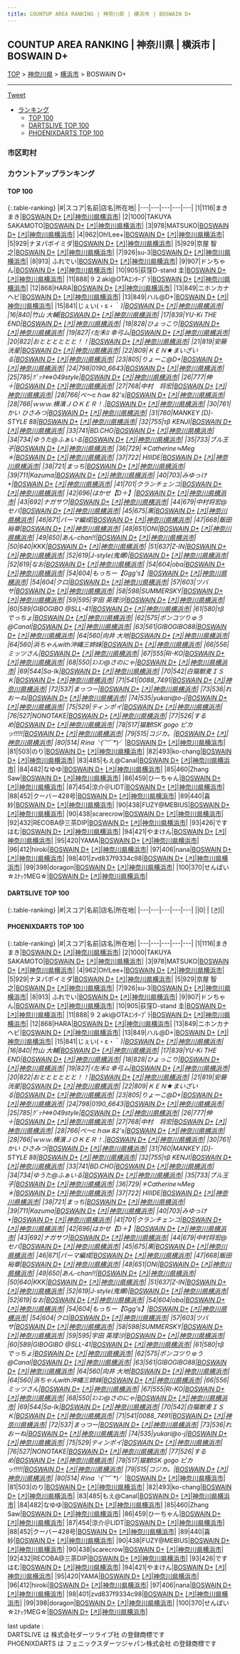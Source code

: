 ```yaml
---
title: COUNTUP AREA RANKING | 神奈川県 | 横浜市 | BOSWAIN D+
---
```

## COUNTUP AREA RANKING | 神奈川県 | 横浜市 | BOSWAIN D+

[TOP](/darts/rank/) > [神奈川県](/darts/rank/神奈川県/) > [横浜市](/darts/rank/神奈川県/横浜市/) > BOSWAIN D+

___

<a href="https://twitter.com/share?ref_src=twsrc%5Etfw" data-text="COUNTUP AREA RANKING | 神奈川県横浜市BOSWAIN D+" class="twitter-share-button" data-hashtags="DARTSLIVE,PHOENIXDARTS,darts,ダーツ" data-show-count="false">Tweet</a>

* [ランキング](#カウントアップランキング)
    * [TOP 100](#top-100)
    * [DARTSLIVE TOP 100](#dartslive-top-100)
    * [PHOENIXDARTS TOP 100](#phoenixdarts-top-100)

### 市区町村

<ul>

</ul>

### カウントアップランキング

#### TOP 100



{:.table-ranking}
|#|スコア|名前|店名|所在地|
|---|---|---|---|---|
|1|1116|<span class="rank-name-pd">まきまき</span>|<a href="/darts/rank/shops/61425.html">BOSWAIN D+</a> <a href="https://vs.phoenixdarts.com/jp/shop/shopDetailInfo/s_61425?s_seq=61425">[↗]</a>|<a href="/darts/rank/神奈川県/横浜市">神奈川県横浜市</a>|
|2|1000|<span class="rank-name-pd">TAKUYA SAKAMOTO</span>|<a href="/darts/rank/shops/61425.html">BOSWAIN D+</a> <a href="https://vs.phoenixdarts.com/jp/shop/shopDetailInfo/s_61425?s_seq=61425">[↗]</a>|<a href="/darts/rank/神奈川県/横浜市">神奈川県横浜市</a>|
|3|978|<span class="rank-name-pd">MATSUKO</span>|<a href="/darts/rank/shops/61425.html">BOSWAIN D+</a> <a href="https://vs.phoenixdarts.com/jp/shop/shopDetailInfo/s_61425?s_seq=61425">[↗]</a>|<a href="/darts/rank/神奈川県/横浜市">神奈川県横浜市</a>|
|4|962|<span class="rank-name-pd">Oh!Lee+</span>|<a href="/darts/rank/shops/61425.html">BOSWAIN D+</a> <a href="https://vs.phoenixdarts.com/jp/shop/shopDetailInfo/s_61425?s_seq=61425">[↗]</a>|<a href="/darts/rank/神奈川県/横浜市">神奈川県横浜市</a>|
|5|929|<span class="rank-name-pd">ナヌパボイミダ</span>|<a href="/darts/rank/shops/61425.html">BOSWAIN D+</a> <a href="https://vs.phoenixdarts.com/jp/shop/shopDetailInfo/s_61425?s_seq=61425">[↗]</a>|<a href="/darts/rank/神奈川県/横浜市">神奈川県横浜市</a>|
|5|929|<span class="rank-name-pd"><span class="pro-icon-pd"></span>京屋  智之</span>|<a href="/darts/rank/shops/61425.html">BOSWAIN D+</a> <a href="https://vs.phoenixdarts.com/jp/shop/shopDetailInfo/s_61425?s_seq=61425">[↗]</a>|<a href="/darts/rank/神奈川県/横浜市">神奈川県横浜市</a>|
|7|926|<span class="rank-name-pd">su-3</span>|<a href="/darts/rank/shops/61425.html">BOSWAIN D+</a> <a href="https://vs.phoenixdarts.com/jp/shop/shopDetailInfo/s_61425?s_seq=61425">[↗]</a>|<a href="/darts/rank/神奈川県/横浜市">神奈川県横浜市</a>|
|8|913|<span class="rank-name-pd"> ふれでい</span>|<a href="/darts/rank/shops/61425.html">BOSWAIN D+</a> <a href="https://vs.phoenixdarts.com/jp/shop/shopDetailInfo/s_61425?s_seq=61425">[↗]</a>|<a href="/darts/rank/神奈川県/横浜市">神奈川県横浜市</a>|
|9|907|<span class="rank-name-pd">ドンちゃん</span>|<a href="/darts/rank/shops/61425.html">BOSWAIN D+</a> <a href="https://vs.phoenixdarts.com/jp/shop/shopDetailInfo/s_61425?s_seq=61425">[↗]</a>|<a href="/darts/rank/神奈川県/横浜市">神奈川県横浜市</a>|
|10|905|<span class="rank-name-pd">荻窪D-stand 圭</span>|<a href="/darts/rank/shops/61425.html">BOSWAIN D+</a> <a href="https://vs.phoenixdarts.com/jp/shop/shopDetailInfo/s_61425?s_seq=61425">[↗]</a>|<a href="/darts/rank/神奈川県/横浜市">神奈川県横浜市</a>|
|11|888|<span class="rank-name-pd">９２aki@OTAｴﾝﾀｰﾌﾟﾗ</span>|<a href="/darts/rank/shops/61425.html">BOSWAIN D+</a> <a href="https://vs.phoenixdarts.com/jp/shop/shopDetailInfo/s_61425?s_seq=61425">[↗]</a>|<a href="/darts/rank/神奈川県/横浜市">神奈川県横浜市</a>|
|12|868|<span class="rank-name-pd">HARA</span>|<a href="/darts/rank/shops/61425.html">BOSWAIN D+</a> <a href="https://vs.phoenixdarts.com/jp/shop/shopDetailInfo/s_61425?s_seq=61425">[↗]</a>|<a href="/darts/rank/神奈川県/横浜市">神奈川県横浜市</a>|
|13|849|<span class="rank-name-pd">ニホンカナヘビ</span>|<a href="/darts/rank/shops/61425.html">BOSWAIN D+</a> <a href="https://vs.phoenixdarts.com/jp/shop/shopDetailInfo/s_61425?s_seq=61425">[↗]</a>|<a href="/darts/rank/神奈川県/横浜市">神奈川県横浜市</a>|
|13|849|<span class="rank-name-pd">ハル@D+</span>|<a href="/darts/rank/shops/61425.html">BOSWAIN D+</a> <a href="https://vs.phoenixdarts.com/jp/shop/shopDetailInfo/s_61425?s_seq=61425">[↗]</a>|<a href="/darts/rank/神奈川県/横浜市">神奈川県横浜市</a>|
|15|841|<span class="rank-name-pd">じぇい(・ε・｀*)</span>|<a href="/darts/rank/shops/61425.html">BOSWAIN D+</a> <a href="https://vs.phoenixdarts.com/jp/shop/shopDetailInfo/s_61425?s_seq=61425">[↗]</a>|<a href="/darts/rank/神奈川県/横浜市">神奈川県横浜市</a>|
|16|840|<span class="rank-name-pd">竹山  大輔</span>|<a href="/darts/rank/shops/61425.html">BOSWAIN D+</a> <a href="https://vs.phoenixdarts.com/jp/shop/shopDetailInfo/s_61425?s_seq=61425">[↗]</a>|<a href="/darts/rank/神奈川県/横浜市">神奈川県横浜市</a>|
|17|839|<span class="rank-name-pd">YU-Ki THE END</span>|<a href="/darts/rank/shops/61425.html">BOSWAIN D+</a> <a href="https://vs.phoenixdarts.com/jp/shop/shopDetailInfo/s_61425?s_seq=61425">[↗]</a>|<a href="/darts/rank/神奈川県/横浜市">神奈川県横浜市</a>|
|18|828|<span class="rank-name-pd">ひょっこり</span>|<a href="/darts/rank/shops/61425.html">BOSWAIN D+</a> <a href="https://vs.phoenixdarts.com/jp/shop/shopDetailInfo/s_61425?s_seq=61425">[↗]</a>|<a href="/darts/rank/神奈川県/横浜市">神奈川県横浜市</a>|
|19|827|<span class="rank-name-pd">ｲ左禾ﾛ 幸弓ム</span>|<a href="/darts/rank/shops/61425.html">BOSWAIN D+</a> <a href="https://vs.phoenixdarts.com/jp/shop/shopDetailInfo/s_61425?s_seq=61425">[↗]</a>|<a href="/darts/rank/神奈川県/横浜市">神奈川県横浜市</a>|
|20|822|<span class="rank-name-pd">おとととととと！！</span>|<a href="/darts/rank/shops/61425.html">BOSWAIN D+</a> <a href="https://vs.phoenixdarts.com/jp/shop/shopDetailInfo/s_61425?s_seq=61425">[↗]</a>|<a href="/darts/rank/神奈川県/横浜市">神奈川県横浜市</a>|
|21|819|<span class="rank-name-pd">安藤 洸星</span>|<a href="/darts/rank/shops/61425.html">BOSWAIN D+</a> <a href="https://vs.phoenixdarts.com/jp/shop/shopDetailInfo/s_61425?s_seq=61425">[↗]</a>|<a href="/darts/rank/神奈川県/横浜市">神奈川県横浜市</a>|
|22|809|<span class="rank-name-pd">ＫＥＮ★まいざいる</span>|<a href="/darts/rank/shops/61425.html">BOSWAIN D+</a> <a href="https://vs.phoenixdarts.com/jp/shop/shopDetailInfo/s_61425?s_seq=61425">[↗]</a>|<a href="/darts/rank/神奈川県/横浜市">神奈川県横浜市</a>|
|23|805|<span class="rank-name-pd">りょーこ@D+</span>|<a href="/darts/rank/shops/61425.html">BOSWAIN D+</a> <a href="https://vs.phoenixdarts.com/jp/shop/shopDetailInfo/s_61425?s_seq=61425">[↗]</a>|<a href="/darts/rank/神奈川県/横浜市">神奈川県横浜市</a>|
|24|798|<span class="rank-name-pd">0190_6643</span>|<a href="/darts/rank/shops/61425.html">BOSWAIN D+</a> <a href="https://vs.phoenixdarts.com/jp/shop/shopDetailInfo/s_61425?s_seq=61425">[↗]</a>|<a href="/darts/rank/神奈川県/横浜市">神奈川県横浜市</a>|
|25|785|<span class="rank-name-pd">ｸﾞｯﾁ⇔049style</span>|<a href="/darts/rank/shops/61425.html">BOSWAIN D+</a> <a href="https://vs.phoenixdarts.com/jp/shop/shopDetailInfo/s_61425?s_seq=61425">[↗]</a>|<a href="/darts/rank/神奈川県/横浜市">神奈川県横浜市</a>|
|26|777|<span class="rank-name-pd">伸＋</span>|<a href="/darts/rank/shops/61425.html">BOSWAIN D+</a> <a href="https://vs.phoenixdarts.com/jp/shop/shopDetailInfo/s_61425?s_seq=61425">[↗]</a>|<a href="/darts/rank/神奈川県/横浜市">神奈川県横浜市</a>|
|27|768|<span class="rank-name-pd">中村　将宏</span>|<a href="/darts/rank/shops/61425.html">BOSWAIN D+</a> <a href="https://vs.phoenixdarts.com/jp/shop/shopDetailInfo/s_61425?s_seq=61425">[↗]</a>|<a href="/darts/rank/神奈川県/横浜市">神奈川県横浜市</a>|
|28|766|<span class="rank-name-pd">ぺ～сｈαи 82&#x27;s</span>|<a href="/darts/rank/shops/61425.html">BOSWAIN D+</a> <a href="https://vs.phoenixdarts.com/jp/shop/shopDetailInfo/s_61425?s_seq=61425">[↗]</a>|<a href="/darts/rank/神奈川県/横浜市">神奈川県横浜市</a>|
|28|766|<span class="rank-name-pd">ｗｗｗ.横濱ＪＯＫＥＲ！.</span>|<a href="/darts/rank/shops/61425.html">BOSWAIN D+</a> <a href="https://vs.phoenixdarts.com/jp/shop/shopDetailInfo/s_61425?s_seq=61425">[↗]</a>|<a href="/darts/rank/神奈川県/横浜市">神奈川県横浜市</a>|
|30|761|<span class="rank-name-pd">かい ひさみつ</span>|<a href="/darts/rank/shops/61425.html">BOSWAIN D+</a> <a href="https://vs.phoenixdarts.com/jp/shop/shopDetailInfo/s_61425?s_seq=61425">[↗]</a>|<a href="/darts/rank/神奈川県/横浜市">神奈川県横浜市</a>|
|31|760|<span class="rank-name-pd">MANKEY [D]-STYLE 88</span>|<a href="/darts/rank/shops/61425.html">BOSWAIN D+</a> <a href="https://vs.phoenixdarts.com/jp/shop/shopDetailInfo/s_61425?s_seq=61425">[↗]</a>|<a href="/darts/rank/神奈川県/横浜市">神奈川県横浜市</a>|
|32|755|<span class="rank-name-pd">τβ KENJI</span>|<a href="/darts/rank/shops/61425.html">BOSWAIN D+</a> <a href="https://vs.phoenixdarts.com/jp/shop/shopDetailInfo/s_61425?s_seq=61425">[↗]</a>|<a href="/darts/rank/神奈川県/横浜市">神奈川県横浜市</a>|
|33|741|<span class="rank-name-pd">BD.CHO</span>|<a href="/darts/rank/shops/61425.html">BOSWAIN D+</a> <a href="https://vs.phoenixdarts.com/jp/shop/shopDetailInfo/s_61425?s_seq=61425">[↗]</a>|<a href="/darts/rank/神奈川県/横浜市">神奈川県横浜市</a>|
|34|734|<span class="rank-name-pd">ゆうた@ふぁいる</span>|<a href="/darts/rank/shops/61425.html">BOSWAIN D+</a> <a href="https://vs.phoenixdarts.com/jp/shop/shopDetailInfo/s_61425?s_seq=61425">[↗]</a>|<a href="/darts/rank/神奈川県/横浜市">神奈川県横浜市</a>|
|35|733|<span class="rank-name-pd">ブル王子</span>|<a href="/darts/rank/shops/61425.html">BOSWAIN D+</a> <a href="https://vs.phoenixdarts.com/jp/shop/shopDetailInfo/s_61425?s_seq=61425">[↗]</a>|<a href="/darts/rank/神奈川県/横浜市">神奈川県横浜市</a>|
|36|729|<span class="rank-name-pd">＊Catherine≒Meg＊</span>|<a href="/darts/rank/shops/61425.html">BOSWAIN D+</a> <a href="https://vs.phoenixdarts.com/jp/shop/shopDetailInfo/s_61425?s_seq=61425">[↗]</a>|<a href="/darts/rank/神奈川県/横浜市">神奈川県横浜市</a>|
|37|722|<span class="rank-name-pd"> HIIIDE</span>|<a href="/darts/rank/shops/61425.html">BOSWAIN D+</a> <a href="https://vs.phoenixdarts.com/jp/shop/shopDetailInfo/s_61425?s_seq=61425">[↗]</a>|<a href="/darts/rank/神奈川県/横浜市">神奈川県横浜市</a>|
|38|721|<span class="rank-name-pd">まっち</span>|<a href="/darts/rank/shops/61425.html">BOSWAIN D+</a> <a href="https://vs.phoenixdarts.com/jp/shop/shopDetailInfo/s_61425?s_seq=61425">[↗]</a>|<a href="/darts/rank/神奈川県/横浜市">神奈川県横浜市</a>|
|39|711|<span class="rank-name-pd">Kazuma</span>|<a href="/darts/rank/shops/61425.html">BOSWAIN D+</a> <a href="https://vs.phoenixdarts.com/jp/shop/shopDetailInfo/s_61425?s_seq=61425">[↗]</a>|<a href="/darts/rank/神奈川県/横浜市">神奈川県横浜市</a>|
|40|703|<span class="rank-name-pd">みゆっけ+</span>|<a href="/darts/rank/shops/61425.html">BOSWAIN D+</a> <a href="https://vs.phoenixdarts.com/jp/shop/shopDetailInfo/s_61425?s_seq=61425">[↗]</a>|<a href="/darts/rank/神奈川県/横浜市">神奈川県横浜市</a>|
|41|701|<span class="rank-name-pd">クランチェンコ</span>|<a href="/darts/rank/shops/61425.html">BOSWAIN D+</a> <a href="https://vs.phoenixdarts.com/jp/shop/shopDetailInfo/s_61425?s_seq=61425">[↗]</a>|<a href="/darts/rank/神奈川県/横浜市">神奈川県横浜市</a>|
|42|696|<span class="rank-name-pd">はかせ【D＋】</span>|<a href="/darts/rank/shops/61425.html">BOSWAIN D+</a> <a href="https://vs.phoenixdarts.com/jp/shop/shopDetailInfo/s_61425?s_seq=61425">[↗]</a>|<a href="/darts/rank/神奈川県/横浜市">神奈川県横浜市</a>|
|43|692|<span class="rank-name-pd">ナガサワ</span>|<a href="/darts/rank/shops/61425.html">BOSWAIN D+</a> <a href="https://vs.phoenixdarts.com/jp/shop/shopDetailInfo/s_61425?s_seq=61425">[↗]</a>|<a href="/darts/rank/神奈川県/横浜市">神奈川県横浜市</a>|
|44|679|<span class="rank-name-pd">中村将宏@セパ</span>|<a href="/darts/rank/shops/61425.html">BOSWAIN D+</a> <a href="https://vs.phoenixdarts.com/jp/shop/shopDetailInfo/s_61425?s_seq=61425">[↗]</a>|<a href="/darts/rank/神奈川県/横浜市">神奈川県横浜市</a>|
|45|675|<span class="rank-name-pd">黒</span>|<a href="/darts/rank/shops/61425.html">BOSWAIN D+</a> <a href="https://vs.phoenixdarts.com/jp/shop/shopDetailInfo/s_61425?s_seq=61425">[↗]</a>|<a href="/darts/rank/神奈川県/横浜市">神奈川県横浜市</a>|
|46|671|<span class="rank-name-pd">パーマ編成</span>|<a href="/darts/rank/shops/61425.html">BOSWAIN D+</a> <a href="https://vs.phoenixdarts.com/jp/shop/shopDetailInfo/s_61425?s_seq=61425">[↗]</a>|<a href="/darts/rank/神奈川県/横浜市">神奈川県横浜市</a>|
|47|668|<span class="rank-name-pd"><span class="pro-icon-pd"></span>飯田 裕章</span>|<a href="/darts/rank/shops/61425.html">BOSWAIN D+</a> <a href="https://vs.phoenixdarts.com/jp/shop/shopDetailInfo/s_61425?s_seq=61425">[↗]</a>|<a href="/darts/rank/神奈川県/横浜市">神奈川県横浜市</a>|
|48|651|<span class="rank-name-pd">ONI</span>|<a href="/darts/rank/shops/61425.html">BOSWAIN D+</a> <a href="https://vs.phoenixdarts.com/jp/shop/shopDetailInfo/s_61425?s_seq=61425">[↗]</a>|<a href="/darts/rank/神奈川県/横浜市">神奈川県横浜市</a>|
|49|650|<span class="rank-name-pd">あん-chan!!</span>|<a href="/darts/rank/shops/61425.html">BOSWAIN D+</a> <a href="https://vs.phoenixdarts.com/jp/shop/shopDetailInfo/s_61425?s_seq=61425">[↗]</a>|<a href="/darts/rank/神奈川県/横浜市">神奈川県横浜市</a>|
|50|640|<span class="rank-name-pd">KKK</span>|<a href="/darts/rank/shops/61425.html">BOSWAIN D+</a> <a href="https://vs.phoenixdarts.com/jp/shop/shopDetailInfo/s_61425?s_seq=61425">[↗]</a>|<a href="/darts/rank/神奈川県/横浜市">神奈川県横浜市</a>|
|51|637|<span class="rank-name-pd">Z-IN</span>|<a href="/darts/rank/shops/61425.html">BOSWAIN D+</a> <a href="https://vs.phoenixdarts.com/jp/shop/shopDetailInfo/s_61425?s_seq=61425">[↗]</a>|<a href="/darts/rank/神奈川県/横浜市">神奈川県横浜市</a>|
|52|619|<span class="rank-name-pd">J-style(鬼爆)</span>|<a href="/darts/rank/shops/61425.html">BOSWAIN D+</a> <a href="https://vs.phoenixdarts.com/jp/shop/shopDetailInfo/s_61425?s_seq=61425">[↗]</a>|<a href="/darts/rank/神奈川県/横浜市">神奈川県横浜市</a>|
|52|619|<span class="rank-name-pd">なお</span>|<a href="/darts/rank/shops/61425.html">BOSWAIN D+</a> <a href="https://vs.phoenixdarts.com/jp/shop/shopDetailInfo/s_61425?s_seq=61425">[↗]</a>|<a href="/darts/rank/神奈川県/横浜市">神奈川県横浜市</a>|
|54|604|<span class="rank-name-pd">oba</span>|<a href="/darts/rank/shops/61425.html">BOSWAIN D+</a> <a href="https://vs.phoenixdarts.com/jp/shop/shopDetailInfo/s_61425?s_seq=61425">[↗]</a>|<a href="/darts/rank/神奈川県/横浜市">神奈川県横浜市</a>|
|54|604|<span class="rank-name-pd">もっちー【Ggg&#x27;s】</span>|<a href="/darts/rank/shops/61425.html">BOSWAIN D+</a> <a href="https://vs.phoenixdarts.com/jp/shop/shopDetailInfo/s_61425?s_seq=61425">[↗]</a>|<a href="/darts/rank/神奈川県/横浜市">神奈川県横浜市</a>|
|54|604|<span class="rank-name-pd">クロ</span>|<a href="/darts/rank/shops/61425.html">BOSWAIN D+</a> <a href="https://vs.phoenixdarts.com/jp/shop/shopDetailInfo/s_61425?s_seq=61425">[↗]</a>|<a href="/darts/rank/神奈川県/横浜市">神奈川県横浜市</a>|
|57|603|<span class="rank-name-pd">ツバサ</span>|<a href="/darts/rank/shops/61425.html">BOSWAIN D+</a> <a href="https://vs.phoenixdarts.com/jp/shop/shopDetailInfo/s_61425?s_seq=61425">[↗]</a>|<a href="/darts/rank/神奈川県/横浜市">神奈川県横浜市</a>|
|58|598|<span class="rank-name-pd">SUMMERSKY</span>|<a href="/darts/rank/shops/61425.html">BOSWAIN D+</a> <a href="https://vs.phoenixdarts.com/jp/shop/shopDetailInfo/s_61425?s_seq=61425">[↗]</a>|<a href="/darts/rank/神奈川県/横浜市">神奈川県横浜市</a>|
|59|595|<span class="rank-name-pd"><span class="pro-icon-pd"></span>宇田 英理沙</span>|<a href="/darts/rank/shops/61425.html">BOSWAIN D+</a> <a href="https://vs.phoenixdarts.com/jp/shop/shopDetailInfo/s_61425?s_seq=61425">[↗]</a>|<a href="/darts/rank/神奈川県/横浜市">神奈川県横浜市</a>|
|60|589|<span class="rank-name-pd">GIBOGIBO @SLL-41</span>|<a href="/darts/rank/shops/61425.html">BOSWAIN D+</a> <a href="https://vs.phoenixdarts.com/jp/shop/shopDetailInfo/s_61425?s_seq=61425">[↗]</a>|<a href="/darts/rank/神奈川県/横浜市">神奈川県横浜市</a>|
|61|580|<span class="rank-name-pd">τβ  でっちょ</span>|<a href="/darts/rank/shops/61425.html">BOSWAIN D+</a> <a href="https://vs.phoenixdarts.com/jp/shop/shopDetailInfo/s_61425?s_seq=61425">[↗]</a>|<a href="/darts/rank/神奈川県/横浜市">神奈川県横浜市</a>|
|62|575|<span class="rank-name-pd">ポンコツりゅう@Canal</span>|<a href="/darts/rank/shops/61425.html">BOSWAIN D+</a> <a href="https://vs.phoenixdarts.com/jp/shop/shopDetailInfo/s_61425?s_seq=61425">[↗]</a>|<a href="/darts/rank/神奈川県/横浜市">神奈川県横浜市</a>|
|63|561|<span class="rank-name-pd">GIBOGIBO88</span>|<a href="/darts/rank/shops/61425.html">BOSWAIN D+</a> <a href="https://vs.phoenixdarts.com/jp/shop/shopDetailInfo/s_61425?s_seq=61425">[↗]</a>|<a href="/darts/rank/神奈川県/横浜市">神奈川県横浜市</a>|
|64|560|<span class="rank-name-pd">向井 大地</span>|<a href="/darts/rank/shops/61425.html">BOSWAIN D+</a> <a href="https://vs.phoenixdarts.com/jp/shop/shopDetailInfo/s_61425?s_seq=61425">[↗]</a>|<a href="/darts/rank/神奈川県/横浜市">神奈川県横浜市</a>|
|64|560|<span class="rank-name-pd">浜ちゃんwith沖縄三姉妹</span>|<a href="/darts/rank/shops/61425.html">BOSWAIN D+</a> <a href="https://vs.phoenixdarts.com/jp/shop/shopDetailInfo/s_61425?s_seq=61425">[↗]</a>|<a href="/darts/rank/神奈川県/横浜市">神奈川県横浜市</a>|
|66|556|<span class="rank-name-pd">ミッツさん</span>|<a href="/darts/rank/shops/61425.html">BOSWAIN D+</a> <a href="https://vs.phoenixdarts.com/jp/shop/shopDetailInfo/s_61425?s_seq=61425">[↗]</a>|<a href="/darts/rank/神奈川県/横浜市">神奈川県横浜市</a>|
|67|555|<span class="rank-name-pd">RI-KO</span>|<a href="/darts/rank/shops/61425.html">BOSWAIN D+</a> <a href="https://vs.phoenixdarts.com/jp/shop/shopDetailInfo/s_61425?s_seq=61425">[↗]</a>|<a href="/darts/rank/神奈川県/横浜市">神奈川県横浜市</a>|
|68|550|<span class="rank-name-pd">ｽﾝｽﾝ@さのにゃ</span>|<a href="/darts/rank/shops/61425.html">BOSWAIN D+</a> <a href="https://vs.phoenixdarts.com/jp/shop/shopDetailInfo/s_61425?s_seq=61425">[↗]</a>|<a href="/darts/rank/神奈川県/横浜市">神奈川県横浜市</a>|
|69|544|<span class="rank-name-pd">Sa-Ik</span>|<a href="/darts/rank/shops/61425.html">BOSWAIN D+</a> <a href="https://vs.phoenixdarts.com/jp/shop/shopDetailInfo/s_61425?s_seq=61425">[↗]</a>|<a href="/darts/rank/神奈川県/横浜市">神奈川県横浜市</a>|
|70|542|<span class="rank-name-pd">白猫獣麦ＩＳＫ</span>|<a href="/darts/rank/shops/61425.html">BOSWAIN D+</a> <a href="https://vs.phoenixdarts.com/jp/shop/shopDetailInfo/s_61425?s_seq=61425">[↗]</a>|<a href="/darts/rank/神奈川県/横浜市">神奈川県横浜市</a>|
|71|541|<span class="rank-name-pd">0088_7491</span>|<a href="/darts/rank/shops/61425.html">BOSWAIN D+</a> <a href="https://vs.phoenixdarts.com/jp/shop/shopDetailInfo/s_61425?s_seq=61425">[↗]</a>|<a href="/darts/rank/神奈川県/横浜市">神奈川県横浜市</a>|
|72|537|<span class="rank-name-pd">まっつー</span>|<a href="/darts/rank/shops/61425.html">BOSWAIN D+</a> <a href="https://vs.phoenixdarts.com/jp/shop/shopDetailInfo/s_61425?s_seq=61425">[↗]</a>|<a href="/darts/rank/神奈川県/横浜市">神奈川県横浜市</a>|
|73|536|<span class="rank-name-pd">れおーね</span>|<a href="/darts/rank/shops/61425.html">BOSWAIN D+</a> <a href="https://vs.phoenixdarts.com/jp/shop/shopDetailInfo/s_61425?s_seq=61425">[↗]</a>|<a href="/darts/rank/神奈川県/横浜市">神奈川県横浜市</a>|
|74|535|<span class="rank-name-pd">yukari@o-j</span>|<a href="/darts/rank/shops/61425.html">BOSWAIN D+</a> <a href="https://vs.phoenixdarts.com/jp/shop/shopDetailInfo/s_61425?s_seq=61425">[↗]</a>|<a href="/darts/rank/神奈川県/横浜市">神奈川県横浜市</a>|
|75|529|<span class="rank-name-pd">ティンポイ</span>|<a href="/darts/rank/shops/61425.html">BOSWAIN D+</a> <a href="https://vs.phoenixdarts.com/jp/shop/shopDetailInfo/s_61425?s_seq=61425">[↗]</a>|<a href="/darts/rank/神奈川県/横浜市">神奈川県横浜市</a>|
|76|527|<span class="rank-name-pd">NONOTAKE</span>|<a href="/darts/rank/shops/61425.html">BOSWAIN D+</a> <a href="https://vs.phoenixdarts.com/jp/shop/shopDetailInfo/s_61425?s_seq=61425">[↗]</a>|<a href="/darts/rank/神奈川県/横浜市">神奈川県横浜市</a>|
|77|526|<span class="rank-name-pd">するめ</span>|<a href="/darts/rank/shops/61425.html">BOSWAIN D+</a> <a href="https://vs.phoenixdarts.com/jp/shop/shopDetailInfo/s_61425?s_seq=61425">[↗]</a>|<a href="/darts/rank/神奈川県/横浜市">神奈川県横浜市</a>|
|78|517|<span class="rank-name-pd">猫獣ISK gogo ピカッ!!!!!</span>|<a href="/darts/rank/shops/61425.html">BOSWAIN D+</a> <a href="https://vs.phoenixdarts.com/jp/shop/shopDetailInfo/s_61425?s_seq=61425">[↗]</a>|<a href="/darts/rank/神奈川県/横浜市">神奈川県横浜市</a>|
|79|515|<span class="rank-name-pd">コジカ。</span>|<a href="/darts/rank/shops/61425.html">BOSWAIN D+</a> <a href="https://vs.phoenixdarts.com/jp/shop/shopDetailInfo/s_61425?s_seq=61425">[↗]</a>|<a href="/darts/rank/神奈川県/横浜市">神奈川県横浜市</a>|
|80|514|<span class="rank-name-pd">Ｒina╰(*´︶`*)╯</span>|<a href="/darts/rank/shops/61425.html">BOSWAIN D+</a> <a href="https://vs.phoenixdarts.com/jp/shop/shopDetailInfo/s_61425?s_seq=61425">[↗]</a>|<a href="/darts/rank/神奈川県/横浜市">神奈川県横浜市</a>|
|81|503|<span class="rank-name-pd">のり</span>|<a href="/darts/rank/shops/61425.html">BOSWAIN D+</a> <a href="https://vs.phoenixdarts.com/jp/shop/shopDetailInfo/s_61425?s_seq=61425">[↗]</a>|<a href="/darts/rank/神奈川県/横浜市">神奈川県横浜市</a>|
|82|493|<span class="rank-name-pd">ko-chang</span>|<a href="/darts/rank/shops/61425.html">BOSWAIN D+</a> <a href="https://vs.phoenixdarts.com/jp/shop/shopDetailInfo/s_61425?s_seq=61425">[↗]</a>|<a href="/darts/rank/神奈川県/横浜市">神奈川県横浜市</a>|
|83|485|<span class="rank-name-pd">もえ@Canal</span>|<a href="/darts/rank/shops/61425.html">BOSWAIN D+</a> <a href="https://vs.phoenixdarts.com/jp/shop/shopDetailInfo/s_61425?s_seq=61425">[↗]</a>|<a href="/darts/rank/神奈川県/横浜市">神奈川県横浜市</a>|
|84|482|<span class="rank-name-pd">なゆゆ</span>|<a href="/darts/rank/shops/61425.html">BOSWAIN D+</a> <a href="https://vs.phoenixdarts.com/jp/shop/shopDetailInfo/s_61425?s_seq=61425">[↗]</a>|<a href="/darts/rank/神奈川県/横浜市">神奈川県横浜市</a>|
|85|460|<span class="rank-name-pd">Zhang Saw</span>|<a href="/darts/rank/shops/61425.html">BOSWAIN D+</a> <a href="https://vs.phoenixdarts.com/jp/shop/shopDetailInfo/s_61425?s_seq=61425">[↗]</a>|<a href="/darts/rank/神奈川県/横浜市">神奈川県横浜市</a>|
|86|459|<span class="rank-name-pd">ひーちゃん</span>|<a href="/darts/rank/shops/61425.html">BOSWAIN D+</a> <a href="https://vs.phoenixdarts.com/jp/shop/shopDetailInfo/s_61425?s_seq=61425">[↗]</a>|<a href="/darts/rank/神奈川県/横浜市">神奈川県横浜市</a>|
|87|454|<span class="rank-name-pd">涼介＠LIDT</span>|<a href="/darts/rank/shops/61425.html">BOSWAIN D+</a> <a href="https://vs.phoenixdarts.com/jp/shop/shopDetailInfo/s_61425?s_seq=61425">[↗]</a>|<a href="/darts/rank/神奈川県/横浜市">神奈川県横浜市</a>|
|88|452|<span class="rank-name-pd">クーバー428号</span>|<a href="/darts/rank/shops/61425.html">BOSWAIN D+</a> <a href="https://vs.phoenixdarts.com/jp/shop/shopDetailInfo/s_61425?s_seq=61425">[↗]</a>|<a href="/darts/rank/神奈川県/横浜市">神奈川県横浜市</a>|
|89|440|<span class="rank-name-pd">喜紗</span>|<a href="/darts/rank/shops/61425.html">BOSWAIN D+</a> <a href="https://vs.phoenixdarts.com/jp/shop/shopDetailInfo/s_61425?s_seq=61425">[↗]</a>|<a href="/darts/rank/神奈川県/横浜市">神奈川県横浜市</a>|
|90|438|<span class="rank-name-pd">FUZY@MEBIUS</span>|<a href="/darts/rank/shops/61425.html">BOSWAIN D+</a> <a href="https://vs.phoenixdarts.com/jp/shop/shopDetailInfo/s_61425?s_seq=61425">[↗]</a>|<a href="/darts/rank/神奈川県/横浜市">神奈川県横浜市</a>|
|90|438|<span class="rank-name-pd">scarecrow</span>|<a href="/darts/rank/shops/61425.html">BOSWAIN D+</a> <a href="https://vs.phoenixdarts.com/jp/shop/shopDetailInfo/s_61425?s_seq=61425">[↗]</a>|<a href="/darts/rank/神奈川県/横浜市">神奈川県横浜市</a>|
|92|432|<span class="rank-name-pd">RECOBA@三茶DIP</span>|<a href="/darts/rank/shops/61425.html">BOSWAIN D+</a> <a href="https://vs.phoenixdarts.com/jp/shop/shopDetailInfo/s_61425?s_seq=61425">[↗]</a>|<a href="/darts/rank/神奈川県/横浜市">神奈川県横浜市</a>|
|93|426|<span class="rank-name-pd">ですはむ</span>|<a href="/darts/rank/shops/61425.html">BOSWAIN D+</a> <a href="https://vs.phoenixdarts.com/jp/shop/shopDetailInfo/s_61425?s_seq=61425">[↗]</a>|<a href="/darts/rank/神奈川県/横浜市">神奈川県横浜市</a>|
|94|421|<span class="rank-name-pd">やまけん</span>|<a href="/darts/rank/shops/61425.html">BOSWAIN D+</a> <a href="https://vs.phoenixdarts.com/jp/shop/shopDetailInfo/s_61425?s_seq=61425">[↗]</a>|<a href="/darts/rank/神奈川県/横浜市">神奈川県横浜市</a>|
|95|420|<span class="rank-name-pd">YAMA</span>|<a href="/darts/rank/shops/61425.html">BOSWAIN D+</a> <a href="https://vs.phoenixdarts.com/jp/shop/shopDetailInfo/s_61425?s_seq=61425">[↗]</a>|<a href="/darts/rank/神奈川県/横浜市">神奈川県横浜市</a>|
|96|412|<span class="rank-name-pd">hiroki</span>|<a href="/darts/rank/shops/61425.html">BOSWAIN D+</a> <a href="https://vs.phoenixdarts.com/jp/shop/shopDetailInfo/s_61425?s_seq=61425">[↗]</a>|<a href="/darts/rank/神奈川県/横浜市">神奈川県横浜市</a>|
|97|406|<span class="rank-name-pd">nana</span>|<a href="/darts/rank/shops/61425.html">BOSWAIN D+</a> <a href="https://vs.phoenixdarts.com/jp/shop/shopDetailInfo/s_61425?s_seq=61425">[↗]</a>|<a href="/darts/rank/神奈川県/横浜市">神奈川県横浜市</a>|
|98|401|<span class="rank-name-pd">zvd837f9334c98</span>|<a href="/darts/rank/shops/61425.html">BOSWAIN D+</a> <a href="https://vs.phoenixdarts.com/jp/shop/shopDetailInfo/s_61425?s_seq=61425">[↗]</a>|<a href="/darts/rank/神奈川県/横浜市">神奈川県横浜市</a>|
|99|398|<span class="rank-name-pd">doragon</span>|<a href="/darts/rank/shops/61425.html">BOSWAIN D+</a> <a href="https://vs.phoenixdarts.com/jp/shop/shopDetailInfo/s_61425?s_seq=61425">[↗]</a>|<a href="/darts/rank/神奈川県/横浜市">神奈川県横浜市</a>|
|100|370|<span class="rank-name-pd">せんぱい☆ｽﾅｯｸMEG☆</span>|<a href="/darts/rank/shops/61425.html">BOSWAIN D+</a> <a href="https://vs.phoenixdarts.com/jp/shop/shopDetailInfo/s_61425?s_seq=61425">[↗]</a>|<a href="/darts/rank/神奈川県/横浜市">神奈川県横浜市</a>|


#### DARTSLIVE TOP 100



{:.table-ranking}
|#|スコア|名前|店名|所在地|
|---|---|---|---|---|
||0|<span class="rank-name-dl"> </span>|<a href="/darts/rank/shops/.html"></a> <a href="">[↗]</a>|<a href="/darts/rank//"></a>|


#### PHOENIXDARTS TOP 100



{:.table-ranking}
|#|スコア|名前|店名|所在地|
|---|---|---|---|---|
|1|1116|<span class="rank-name-pd">まきまき</span>|<a href="/darts/rank/shops/61425.html">BOSWAIN D+</a> <a href="https://vs.phoenixdarts.com/jp/shop/shopDetailInfo/s_61425?s_seq=61425">[↗]</a>|<a href="/darts/rank/神奈川県/横浜市">神奈川県横浜市</a>|
|2|1000|<span class="rank-name-pd">TAKUYA SAKAMOTO</span>|<a href="/darts/rank/shops/61425.html">BOSWAIN D+</a> <a href="https://vs.phoenixdarts.com/jp/shop/shopDetailInfo/s_61425?s_seq=61425">[↗]</a>|<a href="/darts/rank/神奈川県/横浜市">神奈川県横浜市</a>|
|3|978|<span class="rank-name-pd">MATSUKO</span>|<a href="/darts/rank/shops/61425.html">BOSWAIN D+</a> <a href="https://vs.phoenixdarts.com/jp/shop/shopDetailInfo/s_61425?s_seq=61425">[↗]</a>|<a href="/darts/rank/神奈川県/横浜市">神奈川県横浜市</a>|
|4|962|<span class="rank-name-pd">Oh!Lee+</span>|<a href="/darts/rank/shops/61425.html">BOSWAIN D+</a> <a href="https://vs.phoenixdarts.com/jp/shop/shopDetailInfo/s_61425?s_seq=61425">[↗]</a>|<a href="/darts/rank/神奈川県/横浜市">神奈川県横浜市</a>|
|5|929|<span class="rank-name-pd">ナヌパボイミダ</span>|<a href="/darts/rank/shops/61425.html">BOSWAIN D+</a> <a href="https://vs.phoenixdarts.com/jp/shop/shopDetailInfo/s_61425?s_seq=61425">[↗]</a>|<a href="/darts/rank/神奈川県/横浜市">神奈川県横浜市</a>|
|5|929|<span class="rank-name-pd"><span class="pro-icon-pd"></span>京屋  智之</span>|<a href="/darts/rank/shops/61425.html">BOSWAIN D+</a> <a href="https://vs.phoenixdarts.com/jp/shop/shopDetailInfo/s_61425?s_seq=61425">[↗]</a>|<a href="/darts/rank/神奈川県/横浜市">神奈川県横浜市</a>|
|7|926|<span class="rank-name-pd">su-3</span>|<a href="/darts/rank/shops/61425.html">BOSWAIN D+</a> <a href="https://vs.phoenixdarts.com/jp/shop/shopDetailInfo/s_61425?s_seq=61425">[↗]</a>|<a href="/darts/rank/神奈川県/横浜市">神奈川県横浜市</a>|
|8|913|<span class="rank-name-pd"> ふれでい</span>|<a href="/darts/rank/shops/61425.html">BOSWAIN D+</a> <a href="https://vs.phoenixdarts.com/jp/shop/shopDetailInfo/s_61425?s_seq=61425">[↗]</a>|<a href="/darts/rank/神奈川県/横浜市">神奈川県横浜市</a>|
|9|907|<span class="rank-name-pd">ドンちゃん</span>|<a href="/darts/rank/shops/61425.html">BOSWAIN D+</a> <a href="https://vs.phoenixdarts.com/jp/shop/shopDetailInfo/s_61425?s_seq=61425">[↗]</a>|<a href="/darts/rank/神奈川県/横浜市">神奈川県横浜市</a>|
|10|905|<span class="rank-name-pd">荻窪D-stand 圭</span>|<a href="/darts/rank/shops/61425.html">BOSWAIN D+</a> <a href="https://vs.phoenixdarts.com/jp/shop/shopDetailInfo/s_61425?s_seq=61425">[↗]</a>|<a href="/darts/rank/神奈川県/横浜市">神奈川県横浜市</a>|
|11|888|<span class="rank-name-pd">９２aki@OTAｴﾝﾀｰﾌﾟﾗ</span>|<a href="/darts/rank/shops/61425.html">BOSWAIN D+</a> <a href="https://vs.phoenixdarts.com/jp/shop/shopDetailInfo/s_61425?s_seq=61425">[↗]</a>|<a href="/darts/rank/神奈川県/横浜市">神奈川県横浜市</a>|
|12|868|<span class="rank-name-pd">HARA</span>|<a href="/darts/rank/shops/61425.html">BOSWAIN D+</a> <a href="https://vs.phoenixdarts.com/jp/shop/shopDetailInfo/s_61425?s_seq=61425">[↗]</a>|<a href="/darts/rank/神奈川県/横浜市">神奈川県横浜市</a>|
|13|849|<span class="rank-name-pd">ニホンカナヘビ</span>|<a href="/darts/rank/shops/61425.html">BOSWAIN D+</a> <a href="https://vs.phoenixdarts.com/jp/shop/shopDetailInfo/s_61425?s_seq=61425">[↗]</a>|<a href="/darts/rank/神奈川県/横浜市">神奈川県横浜市</a>|
|13|849|<span class="rank-name-pd">ハル@D+</span>|<a href="/darts/rank/shops/61425.html">BOSWAIN D+</a> <a href="https://vs.phoenixdarts.com/jp/shop/shopDetailInfo/s_61425?s_seq=61425">[↗]</a>|<a href="/darts/rank/神奈川県/横浜市">神奈川県横浜市</a>|
|15|841|<span class="rank-name-pd">じぇい(・ε・｀*)</span>|<a href="/darts/rank/shops/61425.html">BOSWAIN D+</a> <a href="https://vs.phoenixdarts.com/jp/shop/shopDetailInfo/s_61425?s_seq=61425">[↗]</a>|<a href="/darts/rank/神奈川県/横浜市">神奈川県横浜市</a>|
|16|840|<span class="rank-name-pd">竹山  大輔</span>|<a href="/darts/rank/shops/61425.html">BOSWAIN D+</a> <a href="https://vs.phoenixdarts.com/jp/shop/shopDetailInfo/s_61425?s_seq=61425">[↗]</a>|<a href="/darts/rank/神奈川県/横浜市">神奈川県横浜市</a>|
|17|839|<span class="rank-name-pd">YU-Ki THE END</span>|<a href="/darts/rank/shops/61425.html">BOSWAIN D+</a> <a href="https://vs.phoenixdarts.com/jp/shop/shopDetailInfo/s_61425?s_seq=61425">[↗]</a>|<a href="/darts/rank/神奈川県/横浜市">神奈川県横浜市</a>|
|18|828|<span class="rank-name-pd">ひょっこり</span>|<a href="/darts/rank/shops/61425.html">BOSWAIN D+</a> <a href="https://vs.phoenixdarts.com/jp/shop/shopDetailInfo/s_61425?s_seq=61425">[↗]</a>|<a href="/darts/rank/神奈川県/横浜市">神奈川県横浜市</a>|
|19|827|<span class="rank-name-pd">ｲ左禾ﾛ 幸弓ム</span>|<a href="/darts/rank/shops/61425.html">BOSWAIN D+</a> <a href="https://vs.phoenixdarts.com/jp/shop/shopDetailInfo/s_61425?s_seq=61425">[↗]</a>|<a href="/darts/rank/神奈川県/横浜市">神奈川県横浜市</a>|
|20|822|<span class="rank-name-pd">おとととととと！！</span>|<a href="/darts/rank/shops/61425.html">BOSWAIN D+</a> <a href="https://vs.phoenixdarts.com/jp/shop/shopDetailInfo/s_61425?s_seq=61425">[↗]</a>|<a href="/darts/rank/神奈川県/横浜市">神奈川県横浜市</a>|
|21|819|<span class="rank-name-pd">安藤 洸星</span>|<a href="/darts/rank/shops/61425.html">BOSWAIN D+</a> <a href="https://vs.phoenixdarts.com/jp/shop/shopDetailInfo/s_61425?s_seq=61425">[↗]</a>|<a href="/darts/rank/神奈川県/横浜市">神奈川県横浜市</a>|
|22|809|<span class="rank-name-pd">ＫＥＮ★まいざいる</span>|<a href="/darts/rank/shops/61425.html">BOSWAIN D+</a> <a href="https://vs.phoenixdarts.com/jp/shop/shopDetailInfo/s_61425?s_seq=61425">[↗]</a>|<a href="/darts/rank/神奈川県/横浜市">神奈川県横浜市</a>|
|23|805|<span class="rank-name-pd">りょーこ@D+</span>|<a href="/darts/rank/shops/61425.html">BOSWAIN D+</a> <a href="https://vs.phoenixdarts.com/jp/shop/shopDetailInfo/s_61425?s_seq=61425">[↗]</a>|<a href="/darts/rank/神奈川県/横浜市">神奈川県横浜市</a>|
|24|798|<span class="rank-name-pd">0190_6643</span>|<a href="/darts/rank/shops/61425.html">BOSWAIN D+</a> <a href="https://vs.phoenixdarts.com/jp/shop/shopDetailInfo/s_61425?s_seq=61425">[↗]</a>|<a href="/darts/rank/神奈川県/横浜市">神奈川県横浜市</a>|
|25|785|<span class="rank-name-pd">ｸﾞｯﾁ⇔049style</span>|<a href="/darts/rank/shops/61425.html">BOSWAIN D+</a> <a href="https://vs.phoenixdarts.com/jp/shop/shopDetailInfo/s_61425?s_seq=61425">[↗]</a>|<a href="/darts/rank/神奈川県/横浜市">神奈川県横浜市</a>|
|26|777|<span class="rank-name-pd">伸＋</span>|<a href="/darts/rank/shops/61425.html">BOSWAIN D+</a> <a href="https://vs.phoenixdarts.com/jp/shop/shopDetailInfo/s_61425?s_seq=61425">[↗]</a>|<a href="/darts/rank/神奈川県/横浜市">神奈川県横浜市</a>|
|27|768|<span class="rank-name-pd">中村　将宏</span>|<a href="/darts/rank/shops/61425.html">BOSWAIN D+</a> <a href="https://vs.phoenixdarts.com/jp/shop/shopDetailInfo/s_61425?s_seq=61425">[↗]</a>|<a href="/darts/rank/神奈川県/横浜市">神奈川県横浜市</a>|
|28|766|<span class="rank-name-pd">ぺ～сｈαи 82&#x27;s</span>|<a href="/darts/rank/shops/61425.html">BOSWAIN D+</a> <a href="https://vs.phoenixdarts.com/jp/shop/shopDetailInfo/s_61425?s_seq=61425">[↗]</a>|<a href="/darts/rank/神奈川県/横浜市">神奈川県横浜市</a>|
|28|766|<span class="rank-name-pd">ｗｗｗ.横濱ＪＯＫＥＲ！.</span>|<a href="/darts/rank/shops/61425.html">BOSWAIN D+</a> <a href="https://vs.phoenixdarts.com/jp/shop/shopDetailInfo/s_61425?s_seq=61425">[↗]</a>|<a href="/darts/rank/神奈川県/横浜市">神奈川県横浜市</a>|
|30|761|<span class="rank-name-pd">かい ひさみつ</span>|<a href="/darts/rank/shops/61425.html">BOSWAIN D+</a> <a href="https://vs.phoenixdarts.com/jp/shop/shopDetailInfo/s_61425?s_seq=61425">[↗]</a>|<a href="/darts/rank/神奈川県/横浜市">神奈川県横浜市</a>|
|31|760|<span class="rank-name-pd">MANKEY [D]-STYLE 88</span>|<a href="/darts/rank/shops/61425.html">BOSWAIN D+</a> <a href="https://vs.phoenixdarts.com/jp/shop/shopDetailInfo/s_61425?s_seq=61425">[↗]</a>|<a href="/darts/rank/神奈川県/横浜市">神奈川県横浜市</a>|
|32|755|<span class="rank-name-pd">τβ KENJI</span>|<a href="/darts/rank/shops/61425.html">BOSWAIN D+</a> <a href="https://vs.phoenixdarts.com/jp/shop/shopDetailInfo/s_61425?s_seq=61425">[↗]</a>|<a href="/darts/rank/神奈川県/横浜市">神奈川県横浜市</a>|
|33|741|<span class="rank-name-pd">BD.CHO</span>|<a href="/darts/rank/shops/61425.html">BOSWAIN D+</a> <a href="https://vs.phoenixdarts.com/jp/shop/shopDetailInfo/s_61425?s_seq=61425">[↗]</a>|<a href="/darts/rank/神奈川県/横浜市">神奈川県横浜市</a>|
|34|734|<span class="rank-name-pd">ゆうた@ふぁいる</span>|<a href="/darts/rank/shops/61425.html">BOSWAIN D+</a> <a href="https://vs.phoenixdarts.com/jp/shop/shopDetailInfo/s_61425?s_seq=61425">[↗]</a>|<a href="/darts/rank/神奈川県/横浜市">神奈川県横浜市</a>|
|35|733|<span class="rank-name-pd">ブル王子</span>|<a href="/darts/rank/shops/61425.html">BOSWAIN D+</a> <a href="https://vs.phoenixdarts.com/jp/shop/shopDetailInfo/s_61425?s_seq=61425">[↗]</a>|<a href="/darts/rank/神奈川県/横浜市">神奈川県横浜市</a>|
|36|729|<span class="rank-name-pd">＊Catherine≒Meg＊</span>|<a href="/darts/rank/shops/61425.html">BOSWAIN D+</a> <a href="https://vs.phoenixdarts.com/jp/shop/shopDetailInfo/s_61425?s_seq=61425">[↗]</a>|<a href="/darts/rank/神奈川県/横浜市">神奈川県横浜市</a>|
|37|722|<span class="rank-name-pd"> HIIIDE</span>|<a href="/darts/rank/shops/61425.html">BOSWAIN D+</a> <a href="https://vs.phoenixdarts.com/jp/shop/shopDetailInfo/s_61425?s_seq=61425">[↗]</a>|<a href="/darts/rank/神奈川県/横浜市">神奈川県横浜市</a>|
|38|721|<span class="rank-name-pd">まっち</span>|<a href="/darts/rank/shops/61425.html">BOSWAIN D+</a> <a href="https://vs.phoenixdarts.com/jp/shop/shopDetailInfo/s_61425?s_seq=61425">[↗]</a>|<a href="/darts/rank/神奈川県/横浜市">神奈川県横浜市</a>|
|39|711|<span class="rank-name-pd">Kazuma</span>|<a href="/darts/rank/shops/61425.html">BOSWAIN D+</a> <a href="https://vs.phoenixdarts.com/jp/shop/shopDetailInfo/s_61425?s_seq=61425">[↗]</a>|<a href="/darts/rank/神奈川県/横浜市">神奈川県横浜市</a>|
|40|703|<span class="rank-name-pd">みゆっけ+</span>|<a href="/darts/rank/shops/61425.html">BOSWAIN D+</a> <a href="https://vs.phoenixdarts.com/jp/shop/shopDetailInfo/s_61425?s_seq=61425">[↗]</a>|<a href="/darts/rank/神奈川県/横浜市">神奈川県横浜市</a>|
|41|701|<span class="rank-name-pd">クランチェンコ</span>|<a href="/darts/rank/shops/61425.html">BOSWAIN D+</a> <a href="https://vs.phoenixdarts.com/jp/shop/shopDetailInfo/s_61425?s_seq=61425">[↗]</a>|<a href="/darts/rank/神奈川県/横浜市">神奈川県横浜市</a>|
|42|696|<span class="rank-name-pd">はかせ【D＋】</span>|<a href="/darts/rank/shops/61425.html">BOSWAIN D+</a> <a href="https://vs.phoenixdarts.com/jp/shop/shopDetailInfo/s_61425?s_seq=61425">[↗]</a>|<a href="/darts/rank/神奈川県/横浜市">神奈川県横浜市</a>|
|43|692|<span class="rank-name-pd">ナガサワ</span>|<a href="/darts/rank/shops/61425.html">BOSWAIN D+</a> <a href="https://vs.phoenixdarts.com/jp/shop/shopDetailInfo/s_61425?s_seq=61425">[↗]</a>|<a href="/darts/rank/神奈川県/横浜市">神奈川県横浜市</a>|
|44|679|<span class="rank-name-pd">中村将宏@セパ</span>|<a href="/darts/rank/shops/61425.html">BOSWAIN D+</a> <a href="https://vs.phoenixdarts.com/jp/shop/shopDetailInfo/s_61425?s_seq=61425">[↗]</a>|<a href="/darts/rank/神奈川県/横浜市">神奈川県横浜市</a>|
|45|675|<span class="rank-name-pd">黒</span>|<a href="/darts/rank/shops/61425.html">BOSWAIN D+</a> <a href="https://vs.phoenixdarts.com/jp/shop/shopDetailInfo/s_61425?s_seq=61425">[↗]</a>|<a href="/darts/rank/神奈川県/横浜市">神奈川県横浜市</a>|
|46|671|<span class="rank-name-pd">パーマ編成</span>|<a href="/darts/rank/shops/61425.html">BOSWAIN D+</a> <a href="https://vs.phoenixdarts.com/jp/shop/shopDetailInfo/s_61425?s_seq=61425">[↗]</a>|<a href="/darts/rank/神奈川県/横浜市">神奈川県横浜市</a>|
|47|668|<span class="rank-name-pd"><span class="pro-icon-pd"></span>飯田 裕章</span>|<a href="/darts/rank/shops/61425.html">BOSWAIN D+</a> <a href="https://vs.phoenixdarts.com/jp/shop/shopDetailInfo/s_61425?s_seq=61425">[↗]</a>|<a href="/darts/rank/神奈川県/横浜市">神奈川県横浜市</a>|
|48|651|<span class="rank-name-pd">ONI</span>|<a href="/darts/rank/shops/61425.html">BOSWAIN D+</a> <a href="https://vs.phoenixdarts.com/jp/shop/shopDetailInfo/s_61425?s_seq=61425">[↗]</a>|<a href="/darts/rank/神奈川県/横浜市">神奈川県横浜市</a>|
|49|650|<span class="rank-name-pd">あん-chan!!</span>|<a href="/darts/rank/shops/61425.html">BOSWAIN D+</a> <a href="https://vs.phoenixdarts.com/jp/shop/shopDetailInfo/s_61425?s_seq=61425">[↗]</a>|<a href="/darts/rank/神奈川県/横浜市">神奈川県横浜市</a>|
|50|640|<span class="rank-name-pd">KKK</span>|<a href="/darts/rank/shops/61425.html">BOSWAIN D+</a> <a href="https://vs.phoenixdarts.com/jp/shop/shopDetailInfo/s_61425?s_seq=61425">[↗]</a>|<a href="/darts/rank/神奈川県/横浜市">神奈川県横浜市</a>|
|51|637|<span class="rank-name-pd">Z-IN</span>|<a href="/darts/rank/shops/61425.html">BOSWAIN D+</a> <a href="https://vs.phoenixdarts.com/jp/shop/shopDetailInfo/s_61425?s_seq=61425">[↗]</a>|<a href="/darts/rank/神奈川県/横浜市">神奈川県横浜市</a>|
|52|619|<span class="rank-name-pd">J-style(鬼爆)</span>|<a href="/darts/rank/shops/61425.html">BOSWAIN D+</a> <a href="https://vs.phoenixdarts.com/jp/shop/shopDetailInfo/s_61425?s_seq=61425">[↗]</a>|<a href="/darts/rank/神奈川県/横浜市">神奈川県横浜市</a>|
|52|619|<span class="rank-name-pd">なお</span>|<a href="/darts/rank/shops/61425.html">BOSWAIN D+</a> <a href="https://vs.phoenixdarts.com/jp/shop/shopDetailInfo/s_61425?s_seq=61425">[↗]</a>|<a href="/darts/rank/神奈川県/横浜市">神奈川県横浜市</a>|
|54|604|<span class="rank-name-pd">oba</span>|<a href="/darts/rank/shops/61425.html">BOSWAIN D+</a> <a href="https://vs.phoenixdarts.com/jp/shop/shopDetailInfo/s_61425?s_seq=61425">[↗]</a>|<a href="/darts/rank/神奈川県/横浜市">神奈川県横浜市</a>|
|54|604|<span class="rank-name-pd">もっちー【Ggg&#x27;s】</span>|<a href="/darts/rank/shops/61425.html">BOSWAIN D+</a> <a href="https://vs.phoenixdarts.com/jp/shop/shopDetailInfo/s_61425?s_seq=61425">[↗]</a>|<a href="/darts/rank/神奈川県/横浜市">神奈川県横浜市</a>|
|54|604|<span class="rank-name-pd">クロ</span>|<a href="/darts/rank/shops/61425.html">BOSWAIN D+</a> <a href="https://vs.phoenixdarts.com/jp/shop/shopDetailInfo/s_61425?s_seq=61425">[↗]</a>|<a href="/darts/rank/神奈川県/横浜市">神奈川県横浜市</a>|
|57|603|<span class="rank-name-pd">ツバサ</span>|<a href="/darts/rank/shops/61425.html">BOSWAIN D+</a> <a href="https://vs.phoenixdarts.com/jp/shop/shopDetailInfo/s_61425?s_seq=61425">[↗]</a>|<a href="/darts/rank/神奈川県/横浜市">神奈川県横浜市</a>|
|58|598|<span class="rank-name-pd">SUMMERSKY</span>|<a href="/darts/rank/shops/61425.html">BOSWAIN D+</a> <a href="https://vs.phoenixdarts.com/jp/shop/shopDetailInfo/s_61425?s_seq=61425">[↗]</a>|<a href="/darts/rank/神奈川県/横浜市">神奈川県横浜市</a>|
|59|595|<span class="rank-name-pd"><span class="pro-icon-pd"></span>宇田 英理沙</span>|<a href="/darts/rank/shops/61425.html">BOSWAIN D+</a> <a href="https://vs.phoenixdarts.com/jp/shop/shopDetailInfo/s_61425?s_seq=61425">[↗]</a>|<a href="/darts/rank/神奈川県/横浜市">神奈川県横浜市</a>|
|60|589|<span class="rank-name-pd">GIBOGIBO @SLL-41</span>|<a href="/darts/rank/shops/61425.html">BOSWAIN D+</a> <a href="https://vs.phoenixdarts.com/jp/shop/shopDetailInfo/s_61425?s_seq=61425">[↗]</a>|<a href="/darts/rank/神奈川県/横浜市">神奈川県横浜市</a>|
|61|580|<span class="rank-name-pd">τβ  でっちょ</span>|<a href="/darts/rank/shops/61425.html">BOSWAIN D+</a> <a href="https://vs.phoenixdarts.com/jp/shop/shopDetailInfo/s_61425?s_seq=61425">[↗]</a>|<a href="/darts/rank/神奈川県/横浜市">神奈川県横浜市</a>|
|62|575|<span class="rank-name-pd">ポンコツりゅう@Canal</span>|<a href="/darts/rank/shops/61425.html">BOSWAIN D+</a> <a href="https://vs.phoenixdarts.com/jp/shop/shopDetailInfo/s_61425?s_seq=61425">[↗]</a>|<a href="/darts/rank/神奈川県/横浜市">神奈川県横浜市</a>|
|63|561|<span class="rank-name-pd">GIBOGIBO88</span>|<a href="/darts/rank/shops/61425.html">BOSWAIN D+</a> <a href="https://vs.phoenixdarts.com/jp/shop/shopDetailInfo/s_61425?s_seq=61425">[↗]</a>|<a href="/darts/rank/神奈川県/横浜市">神奈川県横浜市</a>|
|64|560|<span class="rank-name-pd">向井 大地</span>|<a href="/darts/rank/shops/61425.html">BOSWAIN D+</a> <a href="https://vs.phoenixdarts.com/jp/shop/shopDetailInfo/s_61425?s_seq=61425">[↗]</a>|<a href="/darts/rank/神奈川県/横浜市">神奈川県横浜市</a>|
|64|560|<span class="rank-name-pd">浜ちゃんwith沖縄三姉妹</span>|<a href="/darts/rank/shops/61425.html">BOSWAIN D+</a> <a href="https://vs.phoenixdarts.com/jp/shop/shopDetailInfo/s_61425?s_seq=61425">[↗]</a>|<a href="/darts/rank/神奈川県/横浜市">神奈川県横浜市</a>|
|66|556|<span class="rank-name-pd">ミッツさん</span>|<a href="/darts/rank/shops/61425.html">BOSWAIN D+</a> <a href="https://vs.phoenixdarts.com/jp/shop/shopDetailInfo/s_61425?s_seq=61425">[↗]</a>|<a href="/darts/rank/神奈川県/横浜市">神奈川県横浜市</a>|
|67|555|<span class="rank-name-pd">RI-KO</span>|<a href="/darts/rank/shops/61425.html">BOSWAIN D+</a> <a href="https://vs.phoenixdarts.com/jp/shop/shopDetailInfo/s_61425?s_seq=61425">[↗]</a>|<a href="/darts/rank/神奈川県/横浜市">神奈川県横浜市</a>|
|68|550|<span class="rank-name-pd">ｽﾝｽﾝ@さのにゃ</span>|<a href="/darts/rank/shops/61425.html">BOSWAIN D+</a> <a href="https://vs.phoenixdarts.com/jp/shop/shopDetailInfo/s_61425?s_seq=61425">[↗]</a>|<a href="/darts/rank/神奈川県/横浜市">神奈川県横浜市</a>|
|69|544|<span class="rank-name-pd">Sa-Ik</span>|<a href="/darts/rank/shops/61425.html">BOSWAIN D+</a> <a href="https://vs.phoenixdarts.com/jp/shop/shopDetailInfo/s_61425?s_seq=61425">[↗]</a>|<a href="/darts/rank/神奈川県/横浜市">神奈川県横浜市</a>|
|70|542|<span class="rank-name-pd">白猫獣麦ＩＳＫ</span>|<a href="/darts/rank/shops/61425.html">BOSWAIN D+</a> <a href="https://vs.phoenixdarts.com/jp/shop/shopDetailInfo/s_61425?s_seq=61425">[↗]</a>|<a href="/darts/rank/神奈川県/横浜市">神奈川県横浜市</a>|
|71|541|<span class="rank-name-pd">0088_7491</span>|<a href="/darts/rank/shops/61425.html">BOSWAIN D+</a> <a href="https://vs.phoenixdarts.com/jp/shop/shopDetailInfo/s_61425?s_seq=61425">[↗]</a>|<a href="/darts/rank/神奈川県/横浜市">神奈川県横浜市</a>|
|72|537|<span class="rank-name-pd">まっつー</span>|<a href="/darts/rank/shops/61425.html">BOSWAIN D+</a> <a href="https://vs.phoenixdarts.com/jp/shop/shopDetailInfo/s_61425?s_seq=61425">[↗]</a>|<a href="/darts/rank/神奈川県/横浜市">神奈川県横浜市</a>|
|73|536|<span class="rank-name-pd">れおーね</span>|<a href="/darts/rank/shops/61425.html">BOSWAIN D+</a> <a href="https://vs.phoenixdarts.com/jp/shop/shopDetailInfo/s_61425?s_seq=61425">[↗]</a>|<a href="/darts/rank/神奈川県/横浜市">神奈川県横浜市</a>|
|74|535|<span class="rank-name-pd">yukari@o-j</span>|<a href="/darts/rank/shops/61425.html">BOSWAIN D+</a> <a href="https://vs.phoenixdarts.com/jp/shop/shopDetailInfo/s_61425?s_seq=61425">[↗]</a>|<a href="/darts/rank/神奈川県/横浜市">神奈川県横浜市</a>|
|75|529|<span class="rank-name-pd">ティンポイ</span>|<a href="/darts/rank/shops/61425.html">BOSWAIN D+</a> <a href="https://vs.phoenixdarts.com/jp/shop/shopDetailInfo/s_61425?s_seq=61425">[↗]</a>|<a href="/darts/rank/神奈川県/横浜市">神奈川県横浜市</a>|
|76|527|<span class="rank-name-pd">NONOTAKE</span>|<a href="/darts/rank/shops/61425.html">BOSWAIN D+</a> <a href="https://vs.phoenixdarts.com/jp/shop/shopDetailInfo/s_61425?s_seq=61425">[↗]</a>|<a href="/darts/rank/神奈川県/横浜市">神奈川県横浜市</a>|
|77|526|<span class="rank-name-pd">するめ</span>|<a href="/darts/rank/shops/61425.html">BOSWAIN D+</a> <a href="https://vs.phoenixdarts.com/jp/shop/shopDetailInfo/s_61425?s_seq=61425">[↗]</a>|<a href="/darts/rank/神奈川県/横浜市">神奈川県横浜市</a>|
|78|517|<span class="rank-name-pd">猫獣ISK gogo ピカッ!!!!!</span>|<a href="/darts/rank/shops/61425.html">BOSWAIN D+</a> <a href="https://vs.phoenixdarts.com/jp/shop/shopDetailInfo/s_61425?s_seq=61425">[↗]</a>|<a href="/darts/rank/神奈川県/横浜市">神奈川県横浜市</a>|
|79|515|<span class="rank-name-pd">コジカ。</span>|<a href="/darts/rank/shops/61425.html">BOSWAIN D+</a> <a href="https://vs.phoenixdarts.com/jp/shop/shopDetailInfo/s_61425?s_seq=61425">[↗]</a>|<a href="/darts/rank/神奈川県/横浜市">神奈川県横浜市</a>|
|80|514|<span class="rank-name-pd">Ｒina╰(*´︶`*)╯</span>|<a href="/darts/rank/shops/61425.html">BOSWAIN D+</a> <a href="https://vs.phoenixdarts.com/jp/shop/shopDetailInfo/s_61425?s_seq=61425">[↗]</a>|<a href="/darts/rank/神奈川県/横浜市">神奈川県横浜市</a>|
|81|503|<span class="rank-name-pd">のり</span>|<a href="/darts/rank/shops/61425.html">BOSWAIN D+</a> <a href="https://vs.phoenixdarts.com/jp/shop/shopDetailInfo/s_61425?s_seq=61425">[↗]</a>|<a href="/darts/rank/神奈川県/横浜市">神奈川県横浜市</a>|
|82|493|<span class="rank-name-pd">ko-chang</span>|<a href="/darts/rank/shops/61425.html">BOSWAIN D+</a> <a href="https://vs.phoenixdarts.com/jp/shop/shopDetailInfo/s_61425?s_seq=61425">[↗]</a>|<a href="/darts/rank/神奈川県/横浜市">神奈川県横浜市</a>|
|83|485|<span class="rank-name-pd">もえ@Canal</span>|<a href="/darts/rank/shops/61425.html">BOSWAIN D+</a> <a href="https://vs.phoenixdarts.com/jp/shop/shopDetailInfo/s_61425?s_seq=61425">[↗]</a>|<a href="/darts/rank/神奈川県/横浜市">神奈川県横浜市</a>|
|84|482|<span class="rank-name-pd">なゆゆ</span>|<a href="/darts/rank/shops/61425.html">BOSWAIN D+</a> <a href="https://vs.phoenixdarts.com/jp/shop/shopDetailInfo/s_61425?s_seq=61425">[↗]</a>|<a href="/darts/rank/神奈川県/横浜市">神奈川県横浜市</a>|
|85|460|<span class="rank-name-pd">Zhang Saw</span>|<a href="/darts/rank/shops/61425.html">BOSWAIN D+</a> <a href="https://vs.phoenixdarts.com/jp/shop/shopDetailInfo/s_61425?s_seq=61425">[↗]</a>|<a href="/darts/rank/神奈川県/横浜市">神奈川県横浜市</a>|
|86|459|<span class="rank-name-pd">ひーちゃん</span>|<a href="/darts/rank/shops/61425.html">BOSWAIN D+</a> <a href="https://vs.phoenixdarts.com/jp/shop/shopDetailInfo/s_61425?s_seq=61425">[↗]</a>|<a href="/darts/rank/神奈川県/横浜市">神奈川県横浜市</a>|
|87|454|<span class="rank-name-pd">涼介＠LIDT</span>|<a href="/darts/rank/shops/61425.html">BOSWAIN D+</a> <a href="https://vs.phoenixdarts.com/jp/shop/shopDetailInfo/s_61425?s_seq=61425">[↗]</a>|<a href="/darts/rank/神奈川県/横浜市">神奈川県横浜市</a>|
|88|452|<span class="rank-name-pd">クーバー428号</span>|<a href="/darts/rank/shops/61425.html">BOSWAIN D+</a> <a href="https://vs.phoenixdarts.com/jp/shop/shopDetailInfo/s_61425?s_seq=61425">[↗]</a>|<a href="/darts/rank/神奈川県/横浜市">神奈川県横浜市</a>|
|89|440|<span class="rank-name-pd">喜紗</span>|<a href="/darts/rank/shops/61425.html">BOSWAIN D+</a> <a href="https://vs.phoenixdarts.com/jp/shop/shopDetailInfo/s_61425?s_seq=61425">[↗]</a>|<a href="/darts/rank/神奈川県/横浜市">神奈川県横浜市</a>|
|90|438|<span class="rank-name-pd">FUZY@MEBIUS</span>|<a href="/darts/rank/shops/61425.html">BOSWAIN D+</a> <a href="https://vs.phoenixdarts.com/jp/shop/shopDetailInfo/s_61425?s_seq=61425">[↗]</a>|<a href="/darts/rank/神奈川県/横浜市">神奈川県横浜市</a>|
|90|438|<span class="rank-name-pd">scarecrow</span>|<a href="/darts/rank/shops/61425.html">BOSWAIN D+</a> <a href="https://vs.phoenixdarts.com/jp/shop/shopDetailInfo/s_61425?s_seq=61425">[↗]</a>|<a href="/darts/rank/神奈川県/横浜市">神奈川県横浜市</a>|
|92|432|<span class="rank-name-pd">RECOBA@三茶DIP</span>|<a href="/darts/rank/shops/61425.html">BOSWAIN D+</a> <a href="https://vs.phoenixdarts.com/jp/shop/shopDetailInfo/s_61425?s_seq=61425">[↗]</a>|<a href="/darts/rank/神奈川県/横浜市">神奈川県横浜市</a>|
|93|426|<span class="rank-name-pd">ですはむ</span>|<a href="/darts/rank/shops/61425.html">BOSWAIN D+</a> <a href="https://vs.phoenixdarts.com/jp/shop/shopDetailInfo/s_61425?s_seq=61425">[↗]</a>|<a href="/darts/rank/神奈川県/横浜市">神奈川県横浜市</a>|
|94|421|<span class="rank-name-pd">やまけん</span>|<a href="/darts/rank/shops/61425.html">BOSWAIN D+</a> <a href="https://vs.phoenixdarts.com/jp/shop/shopDetailInfo/s_61425?s_seq=61425">[↗]</a>|<a href="/darts/rank/神奈川県/横浜市">神奈川県横浜市</a>|
|95|420|<span class="rank-name-pd">YAMA</span>|<a href="/darts/rank/shops/61425.html">BOSWAIN D+</a> <a href="https://vs.phoenixdarts.com/jp/shop/shopDetailInfo/s_61425?s_seq=61425">[↗]</a>|<a href="/darts/rank/神奈川県/横浜市">神奈川県横浜市</a>|
|96|412|<span class="rank-name-pd">hiroki</span>|<a href="/darts/rank/shops/61425.html">BOSWAIN D+</a> <a href="https://vs.phoenixdarts.com/jp/shop/shopDetailInfo/s_61425?s_seq=61425">[↗]</a>|<a href="/darts/rank/神奈川県/横浜市">神奈川県横浜市</a>|
|97|406|<span class="rank-name-pd">nana</span>|<a href="/darts/rank/shops/61425.html">BOSWAIN D+</a> <a href="https://vs.phoenixdarts.com/jp/shop/shopDetailInfo/s_61425?s_seq=61425">[↗]</a>|<a href="/darts/rank/神奈川県/横浜市">神奈川県横浜市</a>|
|98|401|<span class="rank-name-pd">zvd837f9334c98</span>|<a href="/darts/rank/shops/61425.html">BOSWAIN D+</a> <a href="https://vs.phoenixdarts.com/jp/shop/shopDetailInfo/s_61425?s_seq=61425">[↗]</a>|<a href="/darts/rank/神奈川県/横浜市">神奈川県横浜市</a>|
|99|398|<span class="rank-name-pd">doragon</span>|<a href="/darts/rank/shops/61425.html">BOSWAIN D+</a> <a href="https://vs.phoenixdarts.com/jp/shop/shopDetailInfo/s_61425?s_seq=61425">[↗]</a>|<a href="/darts/rank/神奈川県/横浜市">神奈川県横浜市</a>|
|100|370|<span class="rank-name-pd">せんぱい☆ｽﾅｯｸMEG☆</span>|<a href="/darts/rank/shops/61425.html">BOSWAIN D+</a> <a href="https://vs.phoenixdarts.com/jp/shop/shopDetailInfo/s_61425?s_seq=61425">[↗]</a>|<a href="/darts/rank/神奈川県/横浜市">神奈川県横浜市</a>|


<div class="footer border-top border-gray-light mt-5 pt-3 text-right text-gray">
    last update : <span style="font-weight: italic" id="foot_last_modified"></span><br />
    DARTSLIVE は 株式会社ダーツライブ社 の登録商標です<br />
    PHOENIXDARTS は フェニックスダーツジャパン株式会社 の登録商標です<br />
</div>

<script src="https://cdnjs.cloudflare.com/ajax/libs/jquery.tablesorter/2.31.3/js/jquery.tablesorter.min.js" integrity="sha512-qzgd5cYSZcosqpzpn7zF2ZId8f/8CHmFKZ8j7mU4OUXTNRd5g+ZHBPsgKEwoqxCtdQvExE5LprwwPAgoicguNg==" crossorigin="anonymous" referrerpolicy="no-referrer"></script>
<link rel="stylesheet" href="https://cdnjs.cloudflare.com/ajax/libs/jquery.tablesorter/2.31.3/css/theme.default.min.css" integrity="sha512-wghhOJkjQX0Lh3NSWvNKeZ0ZpNn+SPVXX1Qyc9OCaogADktxrBiBdKGDoqVUOyhStvMBmJQ8ZdMHiR3wuEq8+w==" crossorigin="anonymous" referrerpolicy="no-referrer" />
<script>
$(function() {
    $(".table-ranking").tablesorter({sortList:[[0, 0]]});
    $("#foot_last_modified").text(formatDate(new Date(document.lastModified), 'yyyy-MM-dd HH:mm:ss'));
});
</script>

<script async src="https://platform.twitter.com/widgets.js" charset="utf-8"></script>
